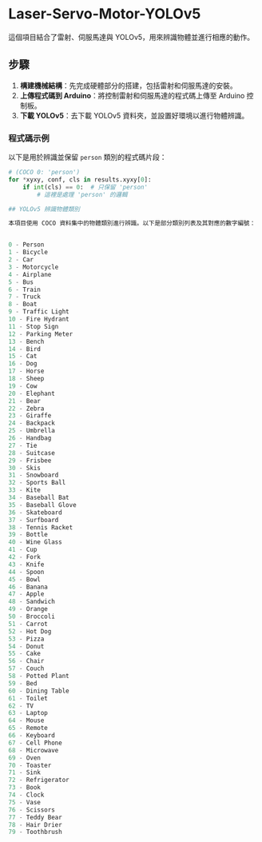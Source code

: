 # Laser-Servo-Motor-YOLOv5

這個項目結合了雷射、伺服馬達與 YOLOv5，用來辨識物體並進行相應的動作。



## 步驟

1. **構建機械結構**：先完成硬體部分的搭建，包括雷射和伺服馬達的安裝。
2. **上傳程式碼到 Arduino**：將控制雷射和伺服馬達的程式碼上傳至 Arduino 控制板。
3. **下載 YOLOv5**：去下載 YOLOv5 資料夾，並設置好環境以進行物體辨識。

### 程式碼示例

以下是用於辨識並保留 `person` 類別的程式碼片段：

```python
# (COCO 0: 'person')
for *xyxy, conf, cls in results.xyxy[0]:
    if int(cls) == 0:  # 只保留 'person'
        # 這裡是處理 'person' 的邏輯

## YOLOv5 辨識物體類別

本項目使用 COCO 資料集中的物體類別進行辨識。以下是部分類別列表及其對應的數字編號：


0 - Person
1 - Bicycle
2 - Car
3 - Motorcycle
4 - Airplane
5 - Bus
6 - Train
7 - Truck
8 - Boat
9 - Traffic Light
10 - Fire Hydrant
11 - Stop Sign
12 - Parking Meter
13 - Bench
14 - Bird
15 - Cat
16 - Dog
17 - Horse
18 - Sheep
19 - Cow
20 - Elephant
21 - Bear
22 - Zebra
23 - Giraffe
24 - Backpack
25 - Umbrella
26 - Handbag
27 - Tie
28 - Suitcase
29 - Frisbee
30 - Skis
31 - Snowboard
32 - Sports Ball
33 - Kite
34 - Baseball Bat
35 - Baseball Glove
36 - Skateboard
37 - Surfboard
38 - Tennis Racket
39 - Bottle
40 - Wine Glass
41 - Cup
42 - Fork
43 - Knife
44 - Spoon
45 - Bowl
46 - Banana
47 - Apple
48 - Sandwich
49 - Orange
50 - Broccoli
51 - Carrot
52 - Hot Dog
53 - Pizza
54 - Donut
55 - Cake
56 - Chair
57 - Couch
58 - Potted Plant
59 - Bed
60 - Dining Table
61 - Toilet
62 - TV
63 - Laptop
64 - Mouse
65 - Remote
66 - Keyboard
67 - Cell Phone
68 - Microwave
69 - Oven
70 - Toaster
71 - Sink
72 - Refrigerator
73 - Book
74 - Clock
75 - Vase
76 - Scissors
77 - Teddy Bear
78 - Hair Drier
79 - Toothbrush
```

